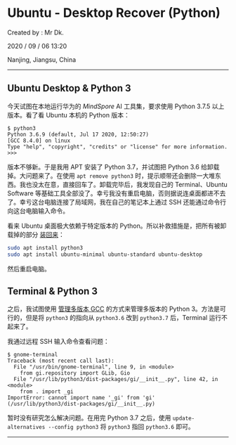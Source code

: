 # Ubuntu - Desktop Recover (Python)

Created by : Mr Dk.

2020 / 09 / 06 13:20

Nanjing, Jiangsu, China

---

## Ubuntu Desktop & Python 3

今天试图在本地运行华为的 _MindSpore_ AI 工具集，要求使用 Python 3.7.5 以上版本。看了看 Ubuntu 本机的 Python 版本：

```console
$ python3
Python 3.6.9 (default, Jul 17 2020, 12:50:27)
[GCC 8.4.0] on linux
Type "help", "copyright", "credits" or "license" for more information.
>>>
```

版本不够新。于是我用 APT 安装了 Python 3.7，并试图把 Python 3.6 给卸载掉。大问题来了。在使用 `apt remove python3` 时，提示顺带还会删除一大堆东西。我也没太在意，直接回车了。卸载完毕后，我发现自己的 Terminal、Ubuntu Software 等基础工具全部没了。幸亏我没有重启电脑，否则据说连桌面都进不去了。幸亏这台电脑连接了局域网，我在自己的笔记本上通过 SSH 还能通过命令行向这台电脑输入命令。

看来 Ubuntu 桌面极大依赖于特定版本的 Python。所以补救措施是，把所有被卸载掉的部分 [装回来](https://blog.csdn.net/sinat_31131353/article/details/87948471)：

```bash
sudo apt install python3
sudo apt install ubuntu-minimal ubuntu-standard ubuntu-desktop
```

然后重启电脑。

## Terminal & Python 3

之后，我试图使用 [管理多版本 GCC](../Compiler/Compiler%20Multi-version%20GCC.md) 的方式来管理多版本的 Python 3。方法是可行的，但是将 `python3` 的指向从 `python3.6` 改到 `python3.7` 后，Terminal 运行不起来了。

我通过远程 SSH 输入命令查看问题：

```console
$ gnome-terminal
Traceback (most recent call last):
  File "/usr/bin/gnome-terminal", line 9, in <module>
    from gi.repository import GLib, Gio
  File "/usr/lib/python3/dist-packages/gi/__init__.py", line 42, in <module>
    from . import _gi
ImportError: cannot import name '_gi' from 'gi' (/usr/lib/python3/dist-packages/gi/__init__.py)
```

暂时没有研究怎么解决问题。在用完 Python 3.7 之后，使用 `update-alternatives --config python3` 将 `python3` 指回 `python3.6` 即可。

---
